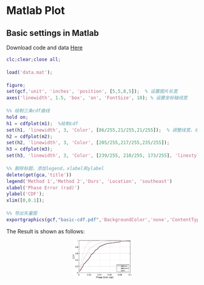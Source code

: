 # Matlab Plot

## Basic settings in Matlab

Download code and data [Here](https://github.com/XPengZhao/Data-Visualization/tree/main/matlab-code/basic)

```matlab
clc;clear;close all;

load('data.mat');

figure;
set(gcf,'unit', 'inches', 'position', [5,5,8,5]);  % 设置图片长宽
axes('linewidth', 1.5, 'box', 'on', 'FontSize', 18); % 设置坐标轴线宽

%% 绘制三条cdf曲线
hold on;
h1 = cdfplot(m1);  %绘制cdf
set(h1, 'linewidth', 3, 'Color', [86/255,21/255,21/255]);  % 调整线宽，线色和线型
h2 = cdfplot(m2);
set(h2, 'linewidth', 3, 'Color', [205/255,217/255,235/255]);
h3 = cdfplot(m3);
set(h3, 'linewidth', 3, 'Color', [239/255, 210/255, 173/255], 'linestyle',':');

%% 删除标题，添加legend，xlabel和ylabel
delete(get(gca,'title'))
legend('Method 1','Method 2','Ours', 'Location', 'southeast')
xlabel('Phase Error (rad)')
ylabel('CDF');
xlim([0,0.1]);

%% 导出矢量图
exportgraphics(gcf,"basic-cdf.pdf",'BackgroundColor','none','ContentType','vector')
```
The Result is shown as follows:

<div style="text-align:center;">
<img src="img/basic-cdf.png" style="zoom:15%;" />
</div>